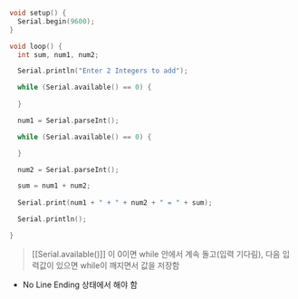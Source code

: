 ```c
void setup() {
  Serial.begin(9600);
}

void loop() {
  int sum, num1, num2;

  Serial.println("Enter 2 Integers to add");

  while (Serial.available() == 0) {
   
  }

  num1 = Serial.parseInt();

  while (Serial.available() == 0) {

  }

  num2 = Serial.parseInt();

  sum = num1 + num2;
  
  Serial.print(num1 + " + " + num2 + " = " + sum);

  Serial.println();

}
```

>[[Serial.available()]] 이 0이면 while 안에서 계속 돌고(입력 기다림), 다음 입력값이 있으면 while이 깨지면서 값을 저장함

- No Line Ending 상태에서 해야 함